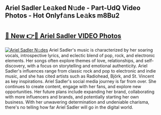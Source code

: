 ## Ariel Sadler Le𝚊ked N𝚞de - Part-UdQ Video Photos - Hot Onlyf𝚊ns Le𝚊ks m8Bu2

# <h2><a href="http://ac4912.deff.icu/?id=Ariel+Sadler">🔗 New 👉🔴 Ariel Sadler VIDEO Photos</a></h2>

[![Ariel Sadler N𝚞des](https://i.imgur.com/rIISA9y.gif)](http://ac4912.deff.icu/?id=Ariel+Sadler)
Ariel Sadler's music is characterized by her soaring vocals, introspective lyrics, and eclectic blend of pop, rock, and electronic elements. Her songs often explore themes of love, relationships, and self-discovery, with a focus on storytelling and emotional authenticity. Ariel Sadler's influences range from classic rock and pop to electronic and indie music, and she has cited artists such as Radiohead, Björk, and St. Vincent as key inspirations. Ariel Sadler's social media journey is far from over. She continues to create content, engage with her fans, and explore new opportunities. Her future plans include expanding her brand, collaborating with more influencers and brands, and potentially starting her own business. With her unwavering determination and undeniable charisma, there's no telling how far Ariel Sadler will go in the digital world.
